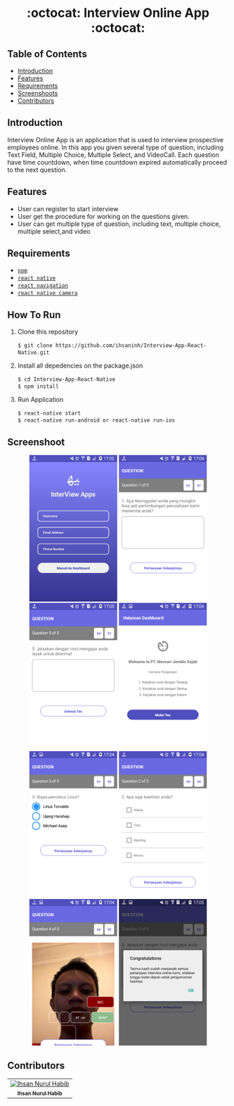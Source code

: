 <h1 align="center">:octocat: Interview Online App :octocat:</h1>

## Table of Contents

- [Introduction](#introduction)
- [Features](#features)
- [Requirements](#requirements)
- [Screenshoots](#screenshoot)
- [Contributors](#contributors)

## Introduction
Interview Online App is an application that is used to interview prospective employees online. In this app you given several type of question, including Text Field, Multiple Choice, Multiple Select, and VideoCall. Each question have time countdown, when time countdown expired automatically proceed to the next question.


## Features
* User can register to start interview
* User get the procedure for working on the questions given.
* User can get multiple type of question, including text, multiple choice, multiple select,and video

## Requirements
* [`npm`](https://www.npmjs.com/get-npm)
* [`react native`](https://facebook.github.io/react-native)
* [`react navigation`](https://reactnavigation.org/)
* [`react native camera`](https://github.com/react-native-community/react-native-camera)


## How To Run

1. Clone this repository
   ```
   $ git clone https://github.com/ihsaninh/Interview-App-React-Native.git
   ```
2. Install all depedencies on the package.json
   ```
   $ cd Interview-App-React-Native
   $ npm install
   ```
3. Run Application
   ```
   $ react-native start
   $ react-native run-android or react-native run-ios
   ```

## Screenshoot
<div align="center">
    <img width="200" src="https://github.com/ihsaninh/Interview-App-React-Native/blob/master/screenshoots/REGISTER.png">   
    <img width="200" src="https://github.com/ihsaninh/Interview-App-React-Native/blob/master/screenshoots/TEXT.png">  
    <img width="200" src="https://github.com/ihsaninh/Interview-App-React-Native/blob/master/screenshoots/TEXT2.png">    
    <img width="200" src="https://github.com/ihsaninh/Interview-App-React-Native/blob/master/screenshoots/DASHBOARD.png">   
    <img width="200" src="https://github.com/ihsaninh/Interview-App-React-Native/blob/master/screenshoots/MULTIPLE-CHOICE.png"> 
    <img width="200" src="https://github.com/ihsaninh/Interview-App-React-Native/blob/master/screenshoots/MULTIPLE-SELECT.png">
    <img width="200" src="https://github.com/ihsaninh/Interview-App-React-Native/blob/master/screenshoots/VIDEOCALL.png">
    <img width="200" src="https://github.com/ihsaninh/Interview-App-React-Native/blob/master/screenshoots/FINISH.png">
</div>


## Contributors
<center>
  <table>
    <tr>
      <td align="center">
        <a href="https://github.com/ihsaninh">
          <img width="100" src="https://avatars0.githubusercontent.com/u/24758414?s=460&v=4" alt="Ihsan Nurul Habib"><br/>
          <sub><b>Ihsan Nurul Habib</b></sub>
        </a>
      </td>
    </tr>
  </table>
</center>
